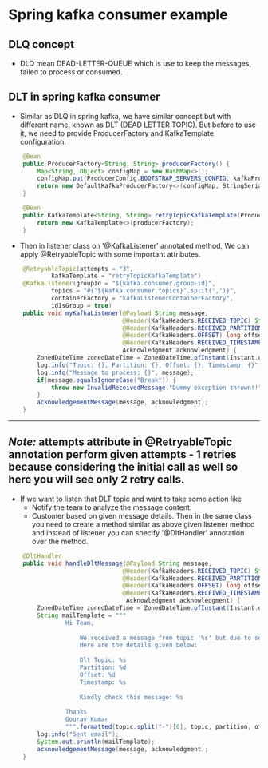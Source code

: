 # Spring kafka consumer example

## DLQ concept

- DLQ mean DEAD-LETTER-QUEUE which is use to keep the messages, failed to process or consumed.

## DLT in spring kafka consumer

- Similar as DLQ in spring kafka, we have similar concept but with different name, known as DLT (DEAD LETTER TOPIC).
  But before to use it, we need to provide ProducerFactory and KafkaTemplate configuration.

```java
    @Bean
    public ProducerFactory<String, String> producerFactory() {
        Map<String, Object> configMap = new HashMap<>();
        configMap.put(ProducerConfig.BOOTSTRAP_SERVERS_CONFIG, kafkaProperties.getBootstrapServers());
        return new DefaultKafkaProducerFactory<>(configMap, StringSerializer::new, StringSerializer::new);
    }

    @Bean
    public KafkaTemplate<String, String> retryTopicKafkaTemplate(ProducerFactory<String, String> producerFactory) {
        return new KafkaTemplate<>(producerFactory);
    }
```

- Then in listener class on '@KafkaListener' annotated method, We can apply @RetryableTopic with some important attributes.

```java
    @RetryableTopic(attempts = "3",
            kafkaTemplate = "retryTopicKafkaTemplate")
    @KafkaListener(groupId = "${kafka.consumer.group-id}",
            topics = "#{'${kafka.consumer.topics}'.split(',')}",
            containerFactory = "kafkaListenerContainerFactory",
            idIsGroup = true)
    public void myKafkaListener(@Payload String message,
                                @Header(KafkaHeaders.RECEIVED_TOPIC) String topic,
                                @Header(KafkaHeaders.RECEIVED_PARTITION) int partition,
                                @Header(KafkaHeaders.OFFSET) long offset,
                                @Header(KafkaHeaders.RECEIVED_TIMESTAMP) long time,
                                Acknowledgment acknowledgment) {
        ZonedDateTime zonedDateTime = ZonedDateTime.ofInstant(Instant.ofEpochMilli(time), ZoneId.systemDefault());
        log.info("Topic: {}, Partition: {}, Offset: {}, Timestamp: {}", topic, partition, offset, zonedDateTime);
        log.info("Message to process: {}", message);
        if(message.equalsIgnoreCase("Break")) {
            throw new InvalidReceivedMessage("Dummy exception thrown!!");
        }
        acknowledgementMessage(message, acknowledgment);
    }
```
---
***Note:*** attempts attribute in @RetryableTopic annotation perform given attempts - 1 retries because considering the initial call as well so here you will see only 2 retry calls.
---

- If we want to listen that DLT topic and want to take some action like
  - Notify the team to analyze the message content.
  - Customer based on given message details.
  Then in the same class you need to create a method similar as above given listener method and instead of listener you can specify '@DltHandler' annotation over the method.

```java
    @DltHandler
    public void handleDltMessage(@Payload String message,
                                @Header(KafkaHeaders.RECEIVED_TOPIC) String topic,
                                @Header(KafkaHeaders.RECEIVED_PARTITION) int partition,
                                @Header(KafkaHeaders.OFFSET) long offset,
                                @Header(KafkaHeaders.RECEIVED_TIMESTAMP) long time,
                                 Acknowledgment acknowledgment) {
        ZonedDateTime zonedDateTime = ZonedDateTime.ofInstant(Instant.ofEpochMilli(time), ZoneId.systemDefault());
        String mailTemplate = """
                Hi Team,
                
                    We received a message from topic '%s' but due to some error we unable to process this message.
                    Here are the details given below:
               
                    Dlt Topic: %s
                    Partition: %d
                    Offset: %d
                    Timestamp: %s
               
                    Kindly check this message: %s
                
                Thanks
                Gourav Kumar
                """.formatted(topic.split("-")[0], topic, partition, offset, zonedDateTime, message);
        log.info("Sent email");
        System.out.println(mailTemplate);
        acknowledgementMessage(message, acknowledgment);
    }
```




